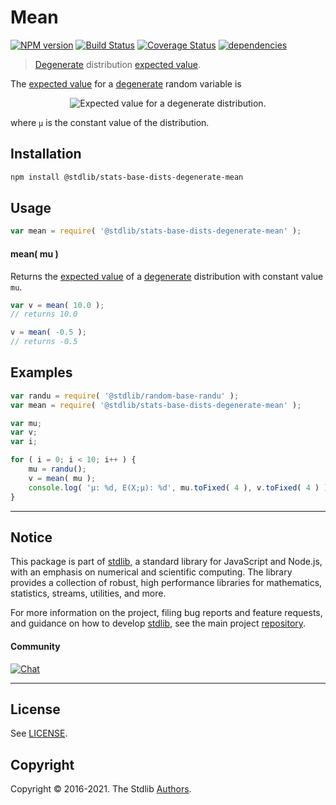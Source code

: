 <!--

@license Apache-2.0

Copyright (c) 2018 The Stdlib Authors.

Licensed under the Apache License, Version 2.0 (the "License");
you may not use this file except in compliance with the License.
You may obtain a copy of the License at

   http://www.apache.org/licenses/LICENSE-2.0

Unless required by applicable law or agreed to in writing, software
distributed under the License is distributed on an "AS IS" BASIS,
WITHOUT WARRANTIES OR CONDITIONS OF ANY KIND, either express or implied.
See the License for the specific language governing permissions and
limitations under the License.

-->

# Mean

[![NPM version][npm-image]][npm-url] [![Build Status][test-image]][test-url] [![Coverage Status][coverage-image]][coverage-url] [![dependencies][dependencies-image]][dependencies-url]

> [Degenerate][degenerate-distribution] distribution [expected value][expected-value].

<!-- Section to include introductory text. Make sure to keep an empty line after the intro `section` element and another before the `/section` close. -->

<section class="intro">

The [expected value][expected-value] for a [degenerate][degenerate-distribution] random variable is

<!-- <equation class="equation" label="eq:degenerate_expectation" align="center" raw="\mathbb{E}\left[ X \right] = \mu" alt="Expected value for a degenerate distribution."> -->

<div class="equation" align="center" data-raw-text="\mathbb{E}\left[ X \right] = \mu" data-equation="eq:degenerate_expectation">
    <img src="https://cdn.jsdelivr.net/gh/stdlib-js/stdlib@e1fbdee688c5409e4cc6b0cd06d90b1cd2abd67c/lib/node_modules/@stdlib/stats/base/dists/degenerate/mean/docs/img/equation_degenerate_expectation.svg" alt="Expected value for a degenerate distribution.">
    <br>
</div>

<!-- </equation> -->

where `μ` is the constant value of the distribution.

</section>

<!-- /.intro -->

<!-- Package usage documentation. -->

<section class="installation">

## Installation

```bash
npm install @stdlib/stats-base-dists-degenerate-mean
```

</section>

<section class="usage">

## Usage

```javascript
var mean = require( '@stdlib/stats-base-dists-degenerate-mean' );
```

#### mean( mu )

Returns the [expected value][expected-value] of a [degenerate][degenerate-distribution] distribution with constant value `mu`.

```javascript
var v = mean( 10.0 );
// returns 10.0

v = mean( -0.5 );
// returns -0.5
```

</section>

<!-- /.usage -->

<!-- Package usage notes. Make sure to keep an empty line after the `section` element and another before the `/section` close. -->

<section class="notes">

</section>

<!-- /.notes -->

<!-- Package usage examples. -->

<section class="examples">

## Examples

<!-- eslint no-undef: "error" -->

```javascript
var randu = require( '@stdlib/random-base-randu' );
var mean = require( '@stdlib/stats-base-dists-degenerate-mean' );

var mu;
var v;
var i;

for ( i = 0; i < 10; i++ ) {
    mu = randu();
    v = mean( mu );
    console.log( 'µ: %d, E(X;µ): %d', mu.toFixed( 4 ), v.toFixed( 4 ) );
}
```

</section>

<!-- /.examples -->

<!-- Section to include cited references. If references are included, add a horizontal rule *before* the section. Make sure to keep an empty line after the `section` element and another before the `/section` close. -->

<section class="references">

</section>

<!-- /.references -->

<!-- Section for all links. Make sure to keep an empty line after the `section` element and another before the `/section` close. -->


<section class="main-repo" >

* * *

## Notice

This package is part of [stdlib][stdlib], a standard library for JavaScript and Node.js, with an emphasis on numerical and scientific computing. The library provides a collection of robust, high performance libraries for mathematics, statistics, streams, utilities, and more.

For more information on the project, filing bug reports and feature requests, and guidance on how to develop [stdlib][stdlib], see the main project [repository][stdlib].

#### Community

[![Chat][chat-image]][chat-url]

---

## License

See [LICENSE][stdlib-license].


## Copyright

Copyright &copy; 2016-2021. The Stdlib [Authors][stdlib-authors].

</section>

<!-- /.stdlib -->

<!-- Section for all links. Make sure to keep an empty line after the `section` element and another before the `/section` close. -->

<section class="links">

[npm-image]: http://img.shields.io/npm/v/@stdlib/stats-base-dists-degenerate-mean.svg
[npm-url]: https://npmjs.org/package/@stdlib/stats-base-dists-degenerate-mean

[test-image]: https://github.com/stdlib-js/stats-base-dists-degenerate-mean/actions/workflows/test.yml/badge.svg
[test-url]: https://github.com/stdlib-js/stats-base-dists-degenerate-mean/actions/workflows/test.yml

[coverage-image]: https://img.shields.io/codecov/c/github/stdlib-js/stats-base-dists-degenerate-mean/main.svg
[coverage-url]: https://codecov.io/github/stdlib-js/stats-base-dists-degenerate-mean?branch=main

[dependencies-image]: https://img.shields.io/david/stdlib-js/stats-base-dists-degenerate-mean.svg
[dependencies-url]: https://david-dm.org/stdlib-js/stats-base-dists-degenerate-mean/main

[chat-image]: https://img.shields.io/gitter/room/stdlib-js/stdlib.svg
[chat-url]: https://gitter.im/stdlib-js/stdlib/

[stdlib]: https://github.com/stdlib-js/stdlib

[stdlib-authors]: https://github.com/stdlib-js/stdlib/graphs/contributors

[stdlib-license]: https://raw.githubusercontent.com/stdlib-js/stats-base-dists-degenerate-mean/main/LICENSE

[degenerate-distribution]: https://en.wikipedia.org/wiki/Degenerate_distribution

[expected-value]: https://en.wikipedia.org/wiki/Expected_value

</section>

<!-- /.links -->
